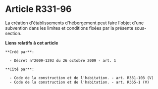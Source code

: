 # Article R331-96

La création d'établissements d'hébergement peut faire l'objet d'une subvention dans les limites et conditions fixées par la
présente sous-section.

**Liens relatifs à cet article**

	**Créé par**:

	  - Décret n°2009-1293 du 26 octobre 2009 - art. 1

	**Cité par**:

	  - Code de la construction et de l'habitation. - art. R331-103 (V)
	  - Code de la construction et de l'habitation. - art. R365-1 (V)
